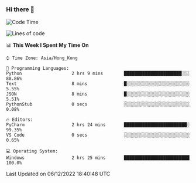 ### Hi there 👋

<!--
**RoiexLee/RoiexLee** is a ✨ _special_ ✨ repository because its `README.md` (this file) appears on your GitHub profile.

Here are some ideas to get you started:

- 🔭 I’m currently working on ...
- 🌱 I’m currently learning ...
- 👯 I’m looking to collaborate on ...
- 🤔 I’m looking for help with ...
- 💬 Ask me about ...
- 📫 How to reach me: ...
- 😄 Pronouns: ...
- ⚡ Fun fact: ...
-->

<!--START_SECTION:waka-->
![Code Time](http://img.shields.io/badge/Code%20Time-116%20hrs%2031%20mins-blue)

![Lines of code](https://img.shields.io/badge/From%20Hello%20World%20I%27ve%20Written-3%20Thousand%20lines%20of%20code-blue)

📊 **This Week I Spent My Time On** 

```text
⌚︎ Time Zone: Asia/Hong_Kong

💬 Programming Languages: 
Python                   2 hrs 9 mins        ██████████████████████░░░   88.86% 
Text                     8 mins              █░░░░░░░░░░░░░░░░░░░░░░░░   5.55% 
JSON                     8 mins              █░░░░░░░░░░░░░░░░░░░░░░░░   5.51% 
PythonStub               0 secs              ░░░░░░░░░░░░░░░░░░░░░░░░░   0.08%

🔥 Editors: 
PyCharm                  2 hrs 24 mins       ████████████████████████░   99.35% 
VS Code                  0 secs              ░░░░░░░░░░░░░░░░░░░░░░░░░   0.65%

💻 Operating System: 
Windows                  2 hrs 25 mins       █████████████████████████   100.0%

```


 Last Updated on 06/12/2022 18:40:48 UTC
<!--END_SECTION:waka-->
